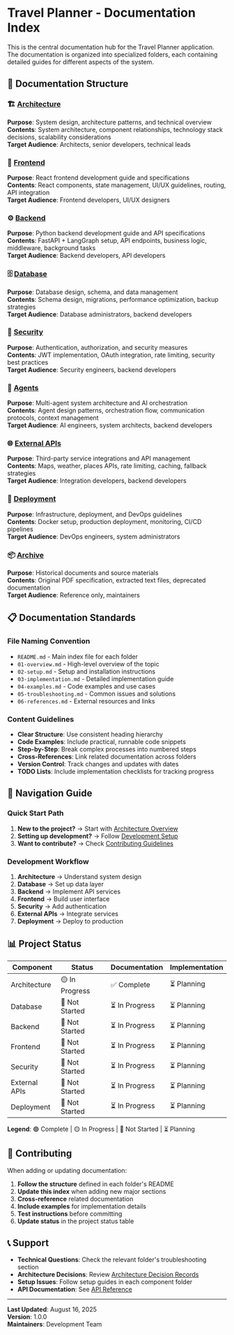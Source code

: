 # Travel Planner - Documentation Index

This is the central documentation hub for the Travel Planner application. The documentation is organized into specialized folders, each containing detailed guides for different aspects of the system.

## 📁 Documentation Structure

### 🏗️ [Architecture](./architecture/README.md)
**Purpose**: System design, architecture patterns, and technical overview  
**Contents**: System architecture, component relationships, technology stack decisions, scalability considerations  
**Target Audience**: Architects, senior developers, technical leads

### 🎨 [Frontend](./frontend/README.md)
**Purpose**: React frontend development guide and specifications  
**Contents**: React components, state management, UI/UX guidelines, routing, API integration  
**Target Audience**: Frontend developers, UI/UX designers

### ⚙️ [Backend](./backend/README.md)
**Purpose**: Python backend development guide and API specifications  
**Contents**: FastAPI + LangGraph setup, API endpoints, business logic, middleware, background tasks  
**Target Audience**: Backend developers, API developers

### 🗄️ [Database](./database/README.md)
**Purpose**: Database design, schema, and data management  
**Contents**: Schema design, migrations, performance optimization, backup strategies  
**Target Audience**: Database administrators, backend developers

### 🔐 [Security](./security/README.md)
**Purpose**: Authentication, authorization, and security measures  
**Contents**: JWT implementation, OAuth integration, rate limiting, security best practices  
**Target Audience**: Security engineers, backend developers

### 🤖 [Agents](./agents/README.md)
**Purpose**: Multi-agent system architecture and AI orchestration  
**Contents**: Agent design patterns, orchestration flow, communication protocols, context management  
**Target Audience**: AI engineers, system architects, backend developers

### 🌐 [External APIs](./external-apis/README.md)
**Purpose**: Third-party service integrations and API management  
**Contents**: Maps, weather, places APIs, rate limiting, caching, fallback strategies  
**Target Audience**: Integration developers, backend developers

### 🚀 [Deployment](./deployment/README.md)
**Purpose**: Infrastructure, deployment, and DevOps guidelines  
**Contents**: Docker setup, production deployment, monitoring, CI/CD pipelines  
**Target Audience**: DevOps engineers, system administrators

### 📦 [Archive](./archive/)
**Purpose**: Historical documents and source materials  
**Contents**: Original PDF specification, extracted text files, deprecated documentation  
**Target Audience**: Reference only, maintainers

## 📋 Documentation Standards

### File Naming Convention
- `README.md` - Main index file for each folder
- `01-overview.md` - High-level overview of the topic
- `02-setup.md` - Setup and installation instructions
- `03-implementation.md` - Detailed implementation guide
- `04-examples.md` - Code examples and use cases
- `05-troubleshooting.md` - Common issues and solutions
- `06-references.md` - External resources and links

### Content Guidelines
- **Clear Structure**: Use consistent heading hierarchy
- **Code Examples**: Include practical, runnable code snippets
- **Step-by-Step**: Break complex processes into numbered steps
- **Cross-References**: Link related documentation across folders
- **Version Control**: Track changes and updates with dates
- **TODO Lists**: Include implementation checklists for tracking progress

## 🔄 Navigation Guide

### Quick Start Path
1. **New to the project?** → Start with [Architecture Overview](./architecture/01-overview.md)
2. **Setting up development?** → Follow [Development Setup](./architecture/02-development-setup.md)
3. **Want to contribute?** → Check [Contributing Guidelines](./architecture/06-contributing.md)

### Development Workflow
1. **Architecture** → Understand system design
2. **Database** → Set up data layer
3. **Backend** → Implement API services
4. **Frontend** → Build user interface
5. **Security** → Add authentication
6. **External APIs** → Integrate services
7. **Deployment** → Deploy to production

## 📊 Project Status

| Component | Status | Documentation | Implementation |
|-----------|--------|---------------|----------------|
| Architecture | 🟡 In Progress | ✅ Complete | ⏳ Planning |
| Database | 🔴 Not Started | ⏳ In Progress | ⏳ Planning |
| Backend | 🔴 Not Started | ⏳ In Progress | ⏳ Planning |
| Frontend | 🔴 Not Started | ⏳ In Progress | ⏳ Planning |
| Security | 🔴 Not Started | ⏳ In Progress | ⏳ Planning |
| External APIs | 🔴 Not Started | ⏳ In Progress | ⏳ Planning |
| Deployment | 🔴 Not Started | ⏳ In Progress | ⏳ Planning |

**Legend**: 🟢 Complete | 🟡 In Progress | 🔴 Not Started | ⏳ Planning

## 🤝 Contributing

When adding or updating documentation:

1. **Follow the structure** defined in each folder's README
2. **Update this index** when adding new major sections
3. **Cross-reference** related documentation
4. **Include examples** for implementation details
5. **Test instructions** before committing
6. **Update status** in the project status table

## 📞 Support

- **Technical Questions**: Check the relevant folder's troubleshooting section
- **Architecture Decisions**: Review [Architecture Decision Records](./architecture/04-decisions.md)
- **Setup Issues**: Follow setup guides in each component folder
- **API Documentation**: See [API Reference](./backend/05-api-reference.md)

---

**Last Updated**: August 16, 2025  
**Version**: 1.0.0  
**Maintainers**: Development Team